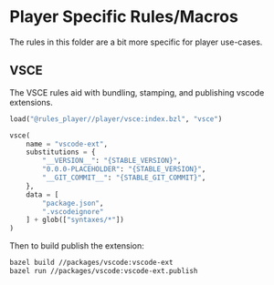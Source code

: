 # Player Specific Rules/Macros
The rules in this folder are a bit more specific for player use-cases. 


## VSCE

The VSCE rules aid with bundling, stamping, and publishing vscode extensions. 

```python
load("@rules_player//player/vsce:index.bzl", "vsce")

vsce(
    name = "vscode-ext",
    substitutions = {
        "__VERSION__": "{STABLE_VERSION}",
        "0.0.0-PLACEHOLDER": "{STABLE_VERSION}",
        "__GIT_COMMIT__": "{STABLE_GIT_COMMIT}",
    },
    data = [
        "package.json",
        ".vscodeignore"
    ] + glob(["syntaxes/*"])
)
```

Then to build publish the extension:

```sh
bazel build //packages/vscode:vscode-ext
bazel run //packages/vscode:vscode-ext.publish
```

